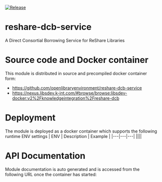 [![Release](https://github.com/openlibraryenvironment/reshare-dcb-service/actions/workflows/release.yml/badge.svg?branch=main)](https://github.com/openlibraryenvironment/reshare-dcb-service/actions/workflows/release.yml)
# reshare-dcb-service
A Direct Consortial Borrowing Service for ReShare Libraries


# Source code and Docker container

This module is distributed in source and precompiled docker container form:
* https://github.com/openlibraryenvironment/reshare-dcb-service
* https://nexus.libsdev.k-int.com/#browse/browse:libsdev-docker:v2%2Fknowledgeintegration%2Freshare-dcb

# Deployment

The module is deployed as a docker container which supports the following runtime ENV settings
| ENV | Description | Example |
|---|---|---|
||||

# API Documentation

Module documentation is auto generated and is accessed from the following URL once the container has started:

